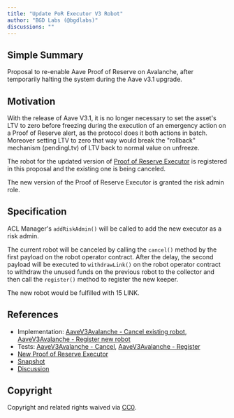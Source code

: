 ```yaml
---
title: "Update PoR Executor V3 Robot"
author: "BGD Labs (@bgdlabs)"
discussions: ""
---
```


## Simple Summary

Proposal to re-enable Aave Proof of Reserve on Avalanche, after temporarily halting the system during the Aave v3.1 upgrade.

## Motivation

With the release of Aave V3.1, it is no longer necessary to set the asset's LTV to zero before freezing during the execution of an emergency action on a Proof of Reserve alert, as the protocol does it both actions in batch. Moreover setting LTV to zero that way would break the "rollback" mechanism (pendingLtv) of LTV back to normal value on unfreeze.

The robot for the updated version of [Proof of Reserve Executor](https://snowscan.xyz/address/0xb94e515615c244ab25f7a6e592e3cb7ee31e99f4) is registered in this proposal and the existing one is being canceled.

The new version of the Proof of Reserve Executor is granted the risk admin role.

## Specification

ACL Manager's `addRiskAdmin()` will be called to add the new executor as a risk admin.

The current robot will be canceled by calling the `cancel()` method by the first payload on the robot operator contract. After the delay, the second payload will be executed to `withdrawLink()` on the robot operator contract to withdraw the unused funds on the previous robot to the collector and then call the `register()` method to register the new keeper.

The new robot would be fulfilled with 15 LINK.

## References

- Implementation: [AaveV3Avalanche - Cancel existing robot](https://github.com/bgd-labs/aave-proposals-v3/blob/main/src/20240617_AaveV3Avalanche_UpdatePoRExecutorV3Robot/AaveV3Avalanche_UpdatePoRExecutorV3RobotCancel_20240617.sol), [AaveV3Avalanche - Register new robot](https://github.com/bgd-labs/aave-proposals-v3/blob/main/src/20240617_AaveV3Avalanche_UpdatePoRExecutorV3Robot/AaveV3Avalanche_UpdatePoRExecutorV3RobotRegister_20240617.sol)
- Tests: [AaveV3Avalanche - Cancel](https://github.com/bgd-labs/aave-proposals-v3/blob/main/src/20240617_AaveV3Avalanche_UpdatePoRExecutorV3Robot/AaveV3Avalanche_UpdatePoRExecutorV3RobotCancel_20240617.t.sol), [AaveV3Avalanche - Register](https://github.com/bgd-labs/aave-proposals-v3/blob/main/src/20240617_AaveV3Avalanche_UpdatePoRExecutorV3Robot/AaveV3Avalanche_UpdatePoRExecutorV3RobotRegister_20240617.t.sol)
- [New Proof of Reserve Executor](https://snowscan.xyz/address/0xb94e515615c244ab25f7a6e592e3cb7ee31e99f4)
- [Snapshot](TODO)
- [Discussion](TODO)

## Copyright

Copyright and related rights waived via [CC0](https://creativecommons.org/publicdomain/zero/1.0/).
